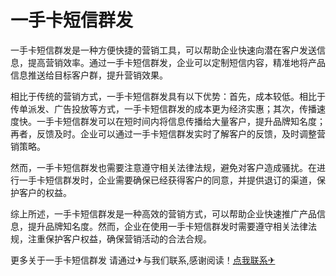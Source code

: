 # 一手卡短信群发

一手卡短信群发是一种方便快捷的营销工具，可以帮助企业快速向潜在客户发送信息，提高营销效率。通过一手卡短信群发，企业可以定制短信内容，精准地将产品信息推送给目标客户群，提升营销效果。

相比于传统的营销方式，一手卡短信群发具有以下优势：首先，成本较低。相比于传单派发、广告投放等方式，一手卡短信群发的成本更为经济实惠；其次，传播速度快。一手卡短信群发可以在短时间内将信息传播给大量客户，提升品牌知名度；再者，反馈及时。企业可以通过一手卡短信群发实时了解客户的反馈，及时调整营销策略。

然而，一手卡短信群发也需要注意遵守相关法律法规，避免对客户造成骚扰。在进行一手卡短信群发时，企业需要确保已经获得客户的同意，并提供退订的渠道，保护客户的权益。

综上所述，一手卡短信群发是一种高效的营销方式，可以帮助企业快速推广产品信息，提升品牌知名度。然而，企业在使用一手卡短信群发时需要遵守相关法律法规，注重保护客户权益，确保营销活动的合法合规。

更多关于一手卡短信群发 请通过✈与我们联系,感谢阅读！[点我联系✈](https://mail.G208.com)